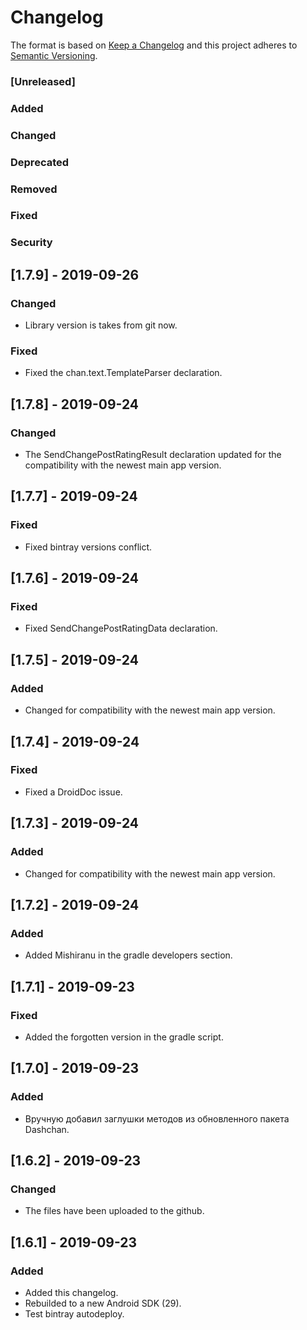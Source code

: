 # Changelog
The format is based on [Keep a Changelog](http://keepachangelog.com/en/1.0.0/)
and this project adheres to [Semantic Versioning](http://semver.org/spec/v2.0.0.html).

### [Unreleased]
### Added
### Changed
### Deprecated
### Removed
### Fixed
### Security


## [1.7.9] - 2019-09-26
### Changed
- Library version is takes from git now.
### Fixed
- Fixed the chan.text.TemplateParser declaration.

## [1.7.8] - 2019-09-24
### Changed
- The SendChangePostRatingResult declaration updated for the compatibility with the newest main app version.

## [1.7.7] - 2019-09-24
### Fixed
- Fixed bintray versions conflict.

## [1.7.6] - 2019-09-24
### Fixed
- Fixed SendChangePostRatingData declaration.

## [1.7.5] - 2019-09-24
### Added
- Changed for compatibility with the newest main app version.

## [1.7.4] - 2019-09-24
### Fixed
- Fixed a DroidDoc issue.

## [1.7.3] - 2019-09-24
### Added
- Changed for compatibility with the newest main app version.

## [1.7.2] - 2019-09-24
### Added
- Added Mishiranu in the gradle developers section.

## [1.7.1] - 2019-09-23
### Fixed
- Added the forgotten version in the gradle script.

## [1.7.0] - 2019-09-23
### Added
- Вручную добавил заглушки методов из обновленного пакета Dashchan.

## [1.6.2] - 2019-09-23
### Changed
- The files have been uploaded to the github.

## [1.6.1] - 2019-09-23
### Added
- Added this changelog.
- Rebuilded to a new Android SDK (29).
- Test bintray autodeploy.
